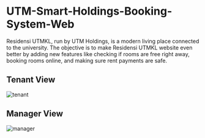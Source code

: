 # UTM-Smart-Holdings-Booking-System-Web
Residensi UTMKL, run by UTM Holdings, is a modern living place connected to the university. The objective is to make Residensi UTMKL website even better by adding new features like checking if rooms are free right away, booking rooms online, and making sure rent payments are safe.

## Tenant View
![tenant](https://github.com/Loai-AL-Sabahi/UTM-Smart-Holdings-Booking-System-Web/assets/94771355/5c458110-1431-4205-bb75-a50cbe27e701)

## Manager View
![manager](https://github.com/Loai-AL-Sabahi/UTM-Smart-Holdings-Booking-System-Web/assets/94771355/e5ad707c-79fe-4fb6-9f78-fd066ffc947d)
